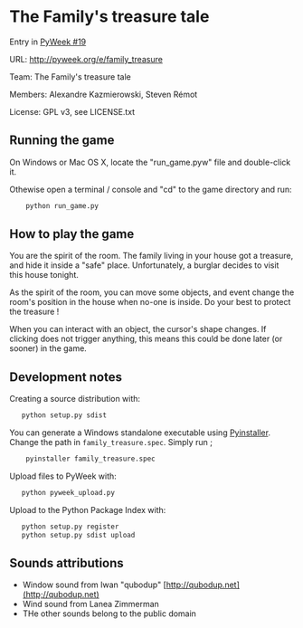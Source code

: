 # The Family's treasure tale

Entry in [PyWeek #19](http://www.pyweek.org/19/)

URL: http://pyweek.org/e/family_treasure

Team: The Family's treasure tale

Members: Alexandre Kazmierowski, Steven Rémot

License: GPL v3, see LICENSE.txt

## Running the game

On Windows or Mac OS X, locate the "run_game.pyw" file and double-click it.

Othewise open a terminal / console and "cd" to the game directory and run:

```sh
    python run_game.py
```

## How to play the game

You are the spirit of the room. The family living in your house got a
treasure, and hide it inside a "safe" place. Unfortunately, a burglar
decides to visit this house tonight.

As the spirit of the room, you can move some objects, and event change
the room's position in the house when no-one is inside. Do your best
to protect the treasure !

When you can interact with an object, the cursor's shape changes. If
clicking does not trigger anything, this means this could be done
later (or sooner) in the game.

## Development notes

Creating a source distribution with:

```sh
   python setup.py sdist
```

You can generate a Windows standalone executable using
[Pyinstaller](http://www.pyinstaller.org). Change the path in
`family_treasure.spec`. Simply run ;

```sh
    pyinstaller family_treasure.spec
```

Upload files to PyWeek with:

```sh
   python pyweek_upload.py
```

Upload to the Python Package Index with:

```sh
   python setup.py register
   python setup.py sdist upload
```

## Sounds attributions

- Window sound from Iwan "qubodup" [http://qubodup.net](http;//qubodup.net)
- Wind sound from Lanea Zimmerman
- THe other sounds belong to the public domain
